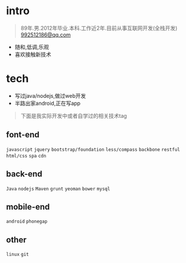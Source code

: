 
intro
======

> 89年.男.2012年毕业.本科.工作近2年.目前从事互联网开发(全栈开发)  [992512186@qq.com](992512186@qq.com)

* 随和,低调,乐观
* 喜欢接触新技术


tech
======

* 写过java/nodejs,做过web开发
* 半路出家android,正在写app

> 下面是我实际开发中或者自学过的相关技术tag 

## font-end 

`javascript` `jquery` `bootstrap/foundation` `less/compass` `backbone` `restful` `html/css` `spa` `cdn`

## back-end

`Java` `nodejs` `Maven` `grunt` `yeoman` `bower` `mysql`

## mobile-end

`android` `phonegap`

## other

`linux` `git` 





























